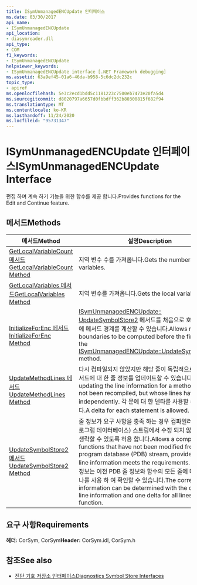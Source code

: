 ```yaml
---
title: ISymUnmanagedENCUpdate 인터페이스
ms.date: 03/30/2017
api_name:
- ISymUnmanagedENCUpdate
api_location:
- diasymreader.dll
api_type:
- COM
f1_keywords:
- ISymUnmanagedENCUpdate
helpviewer_keywords:
- ISymUnmanagedENCUpdate interface [.NET Framework debugging]
ms.assetid: 63a9ef45-01a6-46da-b958-5c6dc2dc232c
topic_type:
- apiref
ms.openlocfilehash: 5e3c2ecd1bdd5c1181223c7500eb7473e20fa5d4
ms.sourcegitcommit: d8020797a6657d0fbbdff362b80300815f682f94
ms.translationtype: MT
ms.contentlocale: ko-KR
ms.lasthandoff: 11/24/2020
ms.locfileid: "95731347"
---
```

# <a name="isymunmanagedencupdate-interface"></a><span data-ttu-id="d7562-102">ISymUnmanagedENCUpdate 인터페이스</span><span class="sxs-lookup"><span data-stu-id="d7562-102">ISymUnmanagedENCUpdate Interface</span></span>

<span data-ttu-id="d7562-103">편집 하며 계속 하기 기능을 위한 함수를 제공 합니다.</span><span class="sxs-lookup"><span data-stu-id="d7562-103">Provides functions for the Edit and Continue feature.</span></span>  
  
## <a name="methods"></a><span data-ttu-id="d7562-104">메서드</span><span class="sxs-lookup"><span data-stu-id="d7562-104">Methods</span></span>  
  
|<span data-ttu-id="d7562-105">메서드</span><span class="sxs-lookup"><span data-stu-id="d7562-105">Method</span></span>|<span data-ttu-id="d7562-106">설명</span><span class="sxs-lookup"><span data-stu-id="d7562-106">Description</span></span>|  
|------------|-----------------|  
|[<span data-ttu-id="d7562-107">GetLocalVariableCount 메서드</span><span class="sxs-lookup"><span data-stu-id="d7562-107">GetLocalVariableCount Method</span></span>](isymunmanagedencupdate-getlocalvariablecount-method.md)|<span data-ttu-id="d7562-108">지역 변수 수를 가져옵니다.</span><span class="sxs-lookup"><span data-stu-id="d7562-108">Gets the number of local variables.</span></span>|  
|[<span data-ttu-id="d7562-109">GetLocalVariables 메서드</span><span class="sxs-lookup"><span data-stu-id="d7562-109">GetLocalVariables Method</span></span>](isymunmanagedencupdate-getlocalvariables-method.md)|<span data-ttu-id="d7562-110">지역 변수를 가져옵니다.</span><span class="sxs-lookup"><span data-stu-id="d7562-110">Gets the local variables.</span></span>|  
|[<span data-ttu-id="d7562-111">InitializeForEnc 메서드</span><span class="sxs-lookup"><span data-stu-id="d7562-111">InitializeForEnc Method</span></span>](isymunmanagedencupdate-initializeforenc-method.md)|<span data-ttu-id="d7562-112">[ISymUnmanagedENCUpdate:: UpdateSymbolStore2](isymunmanagedencupdate-updatesymbolstore2-method.md) 메서드를 처음으로 호출 하기 전에 메서드 경계를 계산할 수 있습니다.</span><span class="sxs-lookup"><span data-stu-id="d7562-112">Allows method boundaries to be computed before the first call to the [ISymUnmanagedENCUpdate::UpdateSymbolStore2](isymunmanagedencupdate-updatesymbolstore2-method.md) method.</span></span>|  
|[<span data-ttu-id="d7562-113">UpdateMethodLines 메서드</span><span class="sxs-lookup"><span data-stu-id="d7562-113">UpdateMethodLines Method</span></span>](isymunmanagedencupdate-updatemethodlines-method.md)|<span data-ttu-id="d7562-114">다시 컴파일되지 않았지만 해당 줄이 독립적으로 이동 된 메서드에 대 한 줄 정보를 업데이트할 수 있습니다.</span><span class="sxs-lookup"><span data-stu-id="d7562-114">Allows updating the line information for a method that has not been recompiled, but whose lines have moved independently.</span></span> <span data-ttu-id="d7562-115">각 문에 대 한 델타를 사용할 수 있습니다.</span><span class="sxs-lookup"><span data-stu-id="d7562-115">A delta for each statement is allowed.</span></span>|  
|[<span data-ttu-id="d7562-116">UpdateSymbolStore2 메서드</span><span class="sxs-lookup"><span data-stu-id="d7562-116">UpdateSymbolStore2 Method</span></span>](isymunmanagedencupdate-updatesymbolstore2-method.md)|<span data-ttu-id="d7562-117">줄 정보가 요구 사항을 충족 하는 경우 컴파일러가 PDB (프로그램 데이터베이스) 스트림에서 수정 되지 않은 함수를 생략할 수 있도록 허용 합니다.</span><span class="sxs-lookup"><span data-stu-id="d7562-117">Allows a compiler to omit functions that have not been modified from the program database (PDB) stream, provided that the line information meets the requirements.</span></span> <span data-ttu-id="d7562-118">올바른 줄 정보는 이전 PDB 줄 정보와 함수의 모든 줄에 대해 델타 하나를 사용 하 여 확인할 수 있습니다.</span><span class="sxs-lookup"><span data-stu-id="d7562-118">The correct line information can be determined with the old PDB line information and one delta for all lines in the function.</span></span>|  
  
## <a name="requirements"></a><span data-ttu-id="d7562-119">요구 사항</span><span class="sxs-lookup"><span data-stu-id="d7562-119">Requirements</span></span>  

 <span data-ttu-id="d7562-120">**헤더:** CorSym, CorSym</span><span class="sxs-lookup"><span data-stu-id="d7562-120">**Header:** CorSym.idl, CorSym.h</span></span>  
  
## <a name="see-also"></a><span data-ttu-id="d7562-121">참조</span><span class="sxs-lookup"><span data-stu-id="d7562-121">See also</span></span>

- [<span data-ttu-id="d7562-122">진단 기호 저장소 인터페이스</span><span class="sxs-lookup"><span data-stu-id="d7562-122">Diagnostics Symbol Store Interfaces</span></span>](diagnostics-symbol-store-interfaces.md)
